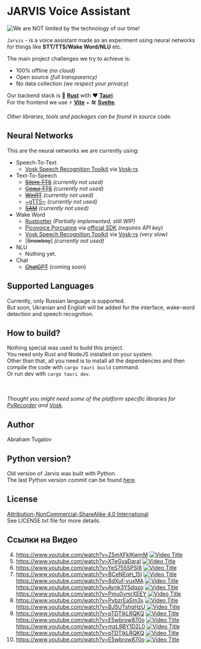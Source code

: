 # JARVIS Voice Assistant

![We are NOT limited by the technology of our time!](poster.jpg)

`Jarvis` - is a voice assistant made as an experiment using neural networks for things like **STT/TTS/Wake Word/NLU** etc.

The main project challenges we try to achieve is:
 - 100% offline *(no cloud)*
 - Open source *(full transparency)*
 - No data collection *(we respect your privacy)*

Our backend stack is 🦀 **[Rust](https://www.rust-lang.org/)** with ❤️ **[Tauri](https://tauri.app/)**.<br>
For the frontend we use ⚡️ **[Vite](https://vitejs.dev/)** + 🛠️ **[Svelte](https://svelte.dev/)**.

*Other libraries, tools and packages can be found in source code.*

## Neural Networks

This are the neural networks we are currently using:

 - Speech-To-Text
	 - [Vosk Speech Recognition Toolkit](https://github.com/alphacep/vosk-api) via [Vosk-rs](https://github.com/Bear-03/vosk-rs)
 - Text-To-Speech
	 - [~~Silero TTS~~](https://github.com/snakers4/silero-models) *(currently not used)*
	 - [~~Coqui TTS~~](https://github.com/coqui-ai/TTS) *(currently not used)*
	 - [~~WinRT~~](https://github.com/ndarilek/tts-rs) *(currently not used)*
	 - [~gTTS~](https://github.com/nightlyistaken/tts_rust) *(currently not used)*
	 - [~~SAM~~](https://github.com/s-macke/SAM) *(currently not used)*
 - Wake Word
	 - [Rustpotter](https://github.com/GiviMAD/rustpotter) *(Partially implemented, still WIP)*
	 - [Picovoice Porcupine](https://github.com/Picovoice/porcupine) via [official SDK](https://github.com/Picovoice/porcupine#rust) *(requires API key)*
	 - [Vosk Speech Recognition Toolkit](https://github.com/alphacep/vosk-api) via [Vosk-rs](https://github.com/Bear-03/vosk-rs) *(very slow)*
	 - [~~Snowboy~~] *(currently not used)*
 - NLU
	 - Nothing yet.
- Chat
	- [~~ChatGPT~~](https://chat.openai.com/) (coming soon)

## Supported Languages

Currently, only Russian language is supported.<br>
But soon, Ukranian and English will be added for the interface, wake-word detection and speech recognition.

## How to build?

Nothing special was used to build this project.<br>
You need only Rust and NodeJS installed on your system.<br>
Other than that, all you need is to install all the dependencies and then compile the code with `cargo tauri build` command.<br>
Or run dev with `cargo tauri dev`.

<br><br>
*Thought you might need some of the platform specific libraries for [PvRecorder](https://github.com/Picovoice/pvrecorder) and [Vosk](https://github.com/alphacep/vosk-api).*

## Author

Abraham Tugalov

## Python version?
Old version of Jarvis was built with Python.<br>
The last Python version commit can be found [here](https://github.com/Tabintaban/jarvis/tree/943efbfbdb8aeb5889fa5e2dc7348ca4ea0b81df).

## License

[Attribution-NonCommercial-ShareAlike 4.0 International](https://creativecommons.org/licenses/by-nc-sa/4.0/)<br>
See LICENSE.txt file for more details.

## Ссылки на Видео
4) https://www.youtube.com/watch?v=Z5mXFkIKwmM
[![Video Title](https://img.youtube.com/vi/Z5mXFkIKwmM/0.jpg)](https://www.youtube.com/watch?v=Z5mXFkIKwmM)
3) https://www.youtube.com/watch?v=XTeGvaDaraI
[![Video Title](https://img.youtube.com/vi/XTeGvaDaraI/0.jpg)](https://www.youtube.com/watch?v=XTeGvaDaraI)
1) https://www.youtube.com/watch?v=YeS755SPSI8
[![Video Title](https://img.youtube.com/vi/YeS755SPSI8/0.jpg)](https://www.youtube.com/watch?v=YeS755SPSI8)
2) https://www.youtube.com/watch?v=BCeNEqH_15I
[![Video Title](https://img.youtube.com/vi/BCeNEqH_15I/0.jpg)](https://www.youtube.com/watch?v=BCeNEqH_15I)
https://www.youtube.com/watch?v=8dXuf-vuxMA
[![Video Title](https://img.youtube.com/vi/8dXuf-vuxMA/0.jpg)](https://www.youtube.com/watch?v=8dXuf-vuxMA)
https://www.youtube.com/watch?v=Aynk3YSdqzo
[![Video Title](https://img.youtube.com/vi/Aynk3YSdqzo/0.jpg)](https://www.youtube.com/watch?v=Aynk3YSdqzo)
https://www.youtube.com/watch?v=Pmu0vmrXEEY
[![Video Title](https://img.youtube.com/vi/Pmu0vmrXEEY/0.jpg)](https://www.youtube.com/watch?v=Pmu0vmrXEEY)
6) https://www.youtube.com/watch?v=PvbzrEaSm3s
[![Video Title](https://img.youtube.com/vi/PvbzrEaSm3s/0.jpg)](https://www.youtube.com/watch?v=PvbzrEaSm3s)
https://www.youtube.com/watch?v=BJ5UTshqHzU
[![Video Title](https://img.youtube.com/vi/BJ5UTshqHzU/0.jpg)](https://www.youtube.com/watch?v=BJ5UTshqHzU)
5) https://www.youtube.com/watch?v=pTDTIkLRQKQ
[![Video Title](https://img.youtube.com/vi/pTDTIkLRQKQ/0.jpg)](https://www.youtube.com/watch?v=pTDTIkLRQKQ)
https://www.youtube.com/watch?v=E5wbrow870o
[![Video Title](https://img.youtube.com/vi/E5wbrow870o/0.jpg)](https://www.youtube.com/watch?v=E5wbrow870o)
https://www.youtube.com/watch?v=mzL9BY1D2L0
[![Video Title](https://img.youtube.com/vi/mzL9BY1D2L0/0.jpg)](https://www.youtube.com/watch?v=mzL9BY1D2L0)
https://www.youtube.com/watch?v=pTDTIkLRQKQ
[![Video Title](https://img.youtube.com/vi/pTDTIkLRQKQ/0.jpg)](https://www.youtube.com/watch?v=pTDTIkLRQKQ)
7) https://www.youtube.com/watch?v=E5wbrow870o
[![Video Title](https://img.youtube.com/vi/E5wbrow870o/0.jpg)](https://www.youtube.com/watch?v=E5wbrow870o)
